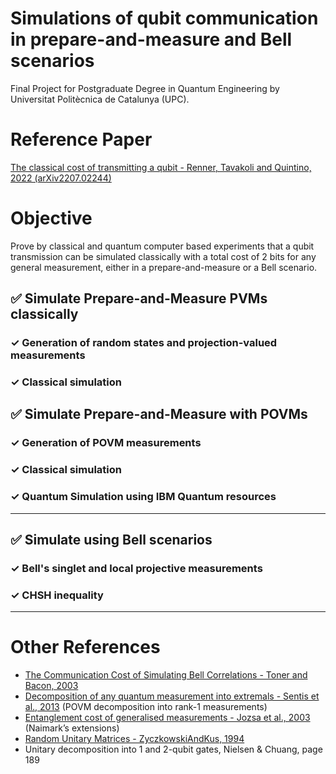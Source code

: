 # Simulations of qubit communication in prepare-and-measure and Bell scenarios 
Final Project for Postgraduate Degree in Quantum Engineering by Universitat Politècnica de Catalunya (UPC).

# Reference Paper
[The classical cost of transmitting a qubit - Renner, Tavakoli and Quintino, 2022 (arXiv2207.02244)](https://arxiv.org/abs/2207.02244)

# Objective
Prove by classical and quantum computer based experiments that a qubit transmission can be simulated classically with a total cost of 2 bits for any general measurement, either in a prepare-and-measure or a Bell scenario.

## &#9989; Simulate Prepare-and-Measure PVMs classically 

### &#10003; Generation of random states and projection-valued measurements

### &#10003; Classical simulation 

## &#9989; Simulate Prepare-and-Measure with POVMs

### &#10003; Generation of POVM measurements

### &#10003; Classical simulation

### &#10003; Quantum Simulation using IBM Quantum resources

---
## &#9989; Simulate using Bell scenarios

### &#10003; Bell's singlet and local projective measurements

### &#10003; CHSH inequality

---

 # Other References
- [The Communication Cost of Simulating Bell Correlations - Toner and Bacon, 2003](https://arxiv.org/abs/quant-ph/0304076)
- [Decomposition of any quantum measurement into extremals - Sentis et al., 2013](papers/2013-SentisEtAl-DecompositionOfAnyQuantumMeasurementIntoExtremals.pdf) (POVM decomposition into rank-1 measurements)
- [Entanglement cost of generalised measurements - Jozsa et al., 2003]([papers/2003-JozsaEtAl-EntanglementCostOfGeneralisedMeasurements.pdf) (Naimark’s extensions)
- [Random Unitary Matrices - ZyczkowskiAndKus, 1994](papers/1994-ZyczkowskiAndKus-RandomUnitaryMatrices.pdf)
- Unitary decomposition into 1 and 2-qubit gates, Nielsen & Chuang, page 189
